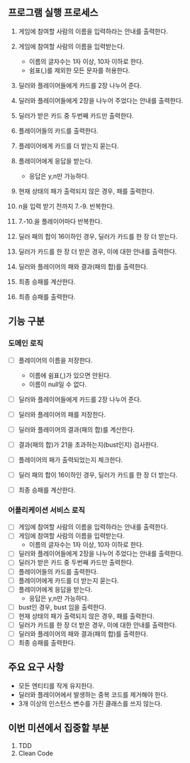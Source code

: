 ## 프로그램 실행 프로세스

1. 게임에 참여할 사람의 이름을 입력하라는 안내를 출력한다.
2. 게임에 참여할 사람의 이름을 입력받는다.
    - 이름의 글자수는 1자 이상, 10자 이하로 한다.
    - 쉼표(,)를 제외한 모든 문자를 허용한다.
3. 딜러와 플레이어들에게 카드를 2장 나누어 준다.
4. 딜러와 플레이어들에게 2장을 나누어 주었다는 안내를 출력한다.
5. 딜러가 받은 카드 중 두번째 카드만 출력한다.
6. 플레이어들의 카드를 출력한다.

7. 플레이어에게 카드를 더 받는지 묻는다.
8. 플레이어에게 응답을 받는다.
   - 응답은 y,n만 가능하다. 
9. 현재 상태의 패가 출력되지 않은 경우, 패를 출력한다.
10. n을 입력 받기 전까지 7.-9. 반복한다.
11. 7.-10.을 플레이어마다 반복한다.

12. 딜러 패의 합이 16이하인 경우, 딜러가 카드를 한 장 더 받는다.
13. 딜러가 카드를 한 장 더 받은 경우, 이에 대한 안내를 출력한다.

14. 딜러와 플레이어의 패와 결과(패의 합)를 출력한다.

15. 최종 승패를 계산한다.
16. 최종 승패를 출력한다.

## 기능 구분

### 도메인 로직
- [ ] 플레이어의 이름을 저장한다.
  - 이름에 쉼표(,)가 있으면 안된다.
  - 이름이 null일 수 없다.
- [ ] 딜러와 플레이어들에게 카드를 2장 나누어 준다.
- [ ] 딜러와 플레이어의 패를 저장한다.
- [ ] 딜러와 플레이어의 결과(패의 합)를 계산한다.
- [ ] 결과(패의 합)가 21을 초과하는지(bust인지) 검사한다.
- [ ] 플레이어의 패가 출력되었는지 체크한다.
- [ ] 딜러 패의 합이 16이하인 경우, 딜러가 카드를 한 장 더 받는다.
- [ ] 최종 승패를 계산한다.


### 어플리케이션 서비스 로직

- [ ] 게임에 참여할 사람의 이름을 입력하라는 안내를 출력한다.
- [ ] 게임에 참여할 사람의 이름을 입력받는다.
  - 이름의 글자수는 1자 이상, 10자 이하로 한다.
- [ ] 딜러와 플레이어들에게 2장을 나누어 주었다는 안내를 출력한다.
- [ ] 딜러가 받은 카드 중 두번째 카드만 출력한다. 
- [ ] 플레이어들의 카드를 출력한다. 
- [ ] 플레이어에게 카드를 더 받는지 묻는다. 
- [ ] 플레이어에게 응답을 받는다.
  - 응답은 y,n만 가능하다.
- [ ] bust인 경우, bust 임을 출력한다.
- [ ] 현재 상태의 패가 출력되지 않은 경우, 패를 출력한다.
- [ ] 딜러가 카드를 한 장 더 받은 경우, 이에 대한 안내를 출력한다.
- [ ] 딜러와 플레이어의 패와 결과(패의 합)를 출력한다.
- [ ] 최종 승패를 출력한다.

## 주요 요구 사항
- 모든 엔티티를 작게 유지한다.
- 딜러와 플레이어에서 발생하는 중복 코드를 제거해야 한다.
- 3개 이상의 인스턴스 변수를 가진 클래스를 쓰지 않는다.

## 이번 미션에서 집중할 부분
1. TDD
2. Clean Code
